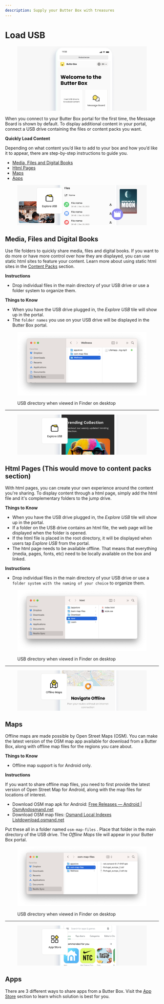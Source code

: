 ```yaml
---
description: Supply your Butter Box with treasures
---
```


# Load USB

<figure><img src="../.gitbook/assets/default portal.png" alt=""><figcaption></figcaption></figure>

When you connect to your Butter Box portal for the first time, the Message Board is shown by default. To display additional content in your portal, connect a USB drive containing the files or content packs you want.



**Quickly Load Content**

Depending on what content you’d like to add to your box and how you’d like it to appear, there are step-by-step instructions to guide you.

* [Media, Files and Digital Books](load-usb.md#media-files-and-digital-books)
* [Html Pages](load-usb.md#html-pages)
* [Maps](load-usb.md#maps)
* [Apps](load-usb.md#apps)



<figure><img src="../.gitbook/assets/media-type-explore.png" alt=""><figcaption></figcaption></figure>

## Media, Files and Digital Books

Use file folders to quickly share media, files and digital books. If you want to do more or have more control over how they are displayed, you can use static html sites to feature your content. Learn more about using static html sites in the [Content Packs](../customization/content-packs.md) section.&#x20;

**Instructions**

* Drop individual files in the main directory of your USB drive or use a folder system to organize them.

**Things to Know**

* When you have the USB drive plugged in, the _Explore USB_ tile will show up in the portal.
* The `folder names` you use on your USB drive will be displayed in the Butter Box portal.



<figure><img src="../.gitbook/assets/Screenshot 2025-08-16 at 9.50.15 PM.png" alt=""><figcaption><p>USB directory when viewed in Finder on desktop</p></figcaption></figure>

***





<figure><img src="../.gitbook/assets/media-type-html.png" alt=""><figcaption></figcaption></figure>

## Html Pages (This would move to content packs section)

With html pages, you can create your own experience around the content you're sharing. To display content through a html page, simply add the html file and it's complementary folders to the jump drive.

**Things to Know**

* When you have the USB drive plugged in, the  _Explore USB_ tile will show up in the portal.
* If a folder on the USB drive contains an html file, the web page will be displayed when the folder is opened.
* If the html file is placed in the root directory, it will be displayed when users tap _Explore USB_ from the portal.
* The html page needs to be available offline. That means that everything (media, pages, fonts, etc) need to be locally available on the box and linked.

**Instructions**

* Drop individual files in the main directory of your USB drive or use a `folder system with the naming of your choice` to organize them.

<figure><img src="../.gitbook/assets/Screenshot 2025-08-16 at 9.46.16 PM.png" alt=""><figcaption><p>USB directory when viewed in Finder on desktop</p></figcaption></figure>

***



<figure><img src="../.gitbook/assets/media-type-maps.png" alt=""><figcaption></figcaption></figure>

## Maps

Offline maps are made possible by Open Street Maps (OSM). You can make the latest version of the OSM map app available for download from a Butter Box, along with offline map files for the regions you care about.&#x20;

**Things to Know**

* Offline map support is for Android only.

**Instructions**

If you want to share offline map files, you need to first provide the latest version of Open Street Map for Android, along with the map files for locations of interest.

* Download OSM map apk for Android: [Free Releases — Android | OsmAndosmand.net](https://osmand.net/docs/versions/free-versions/?current-os=ios&)
* Download OSM map files: [Osmand Local Indexes Listdownload.osmand.net](https://download.osmand.net/list.php)

Put these all in a folder named `osm-map-files` . Place that folder in the main directory of the USB drive. The _Offline Maps_ tile will appear in your Butter Box portal.

<figure><img src="../.gitbook/assets/Screenshot 2025-08-16 at 9.44.40 PM.png" alt=""><figcaption><p>USB directory when viewed in Finder on desktop</p></figcaption></figure>

***





<figure><img src="../.gitbook/assets/media-type-apps.png" alt=""><figcaption></figcaption></figure>

## Apps

There are 3 different ways to share apps from a Butter Box. Visit the [App Store](../customization/app-store.md) section to learn which solution is best for you.
